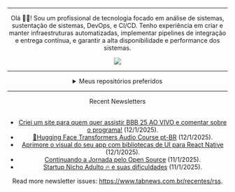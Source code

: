 <div align="center">
<hr>
<p>Olá 👋🏾! Sou um profissional de tecnologia focado em análise de sistemas, sustentação de sistemas, DevOps, e CI/CD. Tenho experiência em criar e manter infraestruturas automatizadas, implementar pipelines de integração e entrega contínua, e garantir a alta disponibilidade e performance dos sistemas.</p>
  <img src="https://media.giphy.com/media/yAGIvCiwPJn5C/giphy.gif">
<hr>
  <details>
  <summary>Meus repositórios preferidos</summary>
  <br />
  Alguns dos meus melhores repositórios:
  <br />
<br />
  <ul><li><a href=https://github.com/KubeNerd/aluratube target="_blank" rel="noopener noreferrer">KubeNerd/aluratube</a> (<b>0</b> ✨ and <b>0</b> 🍴): Aluratube - Desenvolvido durante a imersão React da Alura no final de 2022</li><li><a href=https://github.com/KubeNerd/nlw-ia target="_blank" rel="noopener noreferrer">KubeNerd/nlw-ia</a> (<b>0</b> ✨ and <b>0</b> 🍴): Projeto desenvolvido durante a NLW IA - Usando a API da OPENAI</li><li><a href=https://github.com/KubeNerd/nlw-journey-ia target="_blank" rel="noopener noreferrer">KubeNerd/nlw-journey-ia</a> (<b>0</b> ✨ and <b>0</b> 🍴): NLW IA - Agent de viagens usando python + langchain + GPT</li>
<li>More coming soon :).</li>
</ul>
  </details>
  <hr/>
    <summary>Recent Newsletters</summary>
  <br />
  <ul>
    <li><a href=https://www.tabnews.com.br/bielgga/criei-um-site-para-quem-quer-assistir-bbb-25-ao-vivo-e-comentar-sobre-o-programa target="_blank" rel="noopener noreferrer">Criei um site para quem quer assistir BBB 25 AO VIVO e comentar sobre o programa!</a> (12/1/2025).</li><li><a href=https://www.tabnews.com.br/rrg92/hugging-face-audio-course-pt-br target="_blank" rel="noopener noreferrer">🤗Hugging Face Transformers Audio Course pt-BR</a> (12/1/2025).</li><li><a href=https://www.tabnews.com.br/renesoares/aprimore-o-visual-do-seu-app-com-bibliotecas-de-ui-para-react-native target="_blank" rel="noopener noreferrer">Aprimore o visual do seu app com bibliotecas de UI para React Native</a> (12/1/2025).</li><li><a href=https://www.tabnews.com.br/cleitonlc/continuando-a-jornada-pelo-open-source target="_blank" rel="noopener noreferrer">Continuando a Jornada pelo Open Source</a> (11/1/2025).</li><li><a href=https://www.tabnews.com.br/rangelamr/startup-nicho-adulto-e-suas-dificuldades target="_blank" rel="noopener noreferrer">Startup Nicho Adulto 🔥 e suas dificuldades</a> (11/1/2025).</li>
  </ul>
<p>Read more newsletter issues: <a href="https://www.tabnews.com.br/recentes/rss">https://www.tabnews.com.br/recentes/rss</a>.</p>
  </details>
